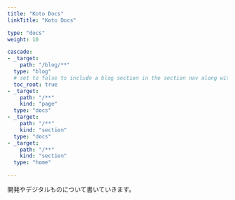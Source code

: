```yaml
---
title: "Koto Docs"
linkTitle: "Koto Docs"

type: "docs"
weight: 10

cascade:
- _target:
    path: "/blog/**"
  type: "blog"
  # set to false to include a blog section in the section nav along with docs
  toc_root: true
- _target:
    path: "/**"
    kind: "page"
  type: "docs"
- _target:
    path: "/**"
    kind: "section"
  type: "docs"
- _target:
    path: "/**"
    kind: "section"
  type: "home"

---
```


開発やデジタルものについて書いていきます。
